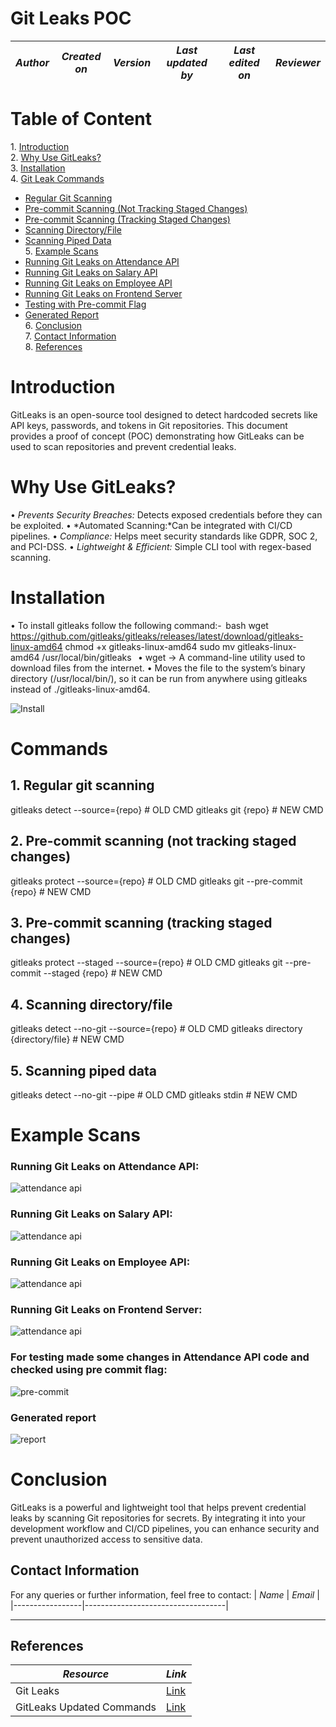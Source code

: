 # Git Leaks POC

| *Author*            | *Created on* | *Version* | *Last updated by*       | *Last edited on* | *Reviewer* |     
|-----------------------|----------------|-------------|----------------------------|-------------------|-----------------------|

# Table of Content
1.⁠ ⁠[Introduction](#introduction)  
2.⁠ ⁠[Why Use GitLeaks?](#why-use-gitleaks)  
3.⁠ ⁠[Installation](#installation)  
4.⁠ ⁠[Git Leak Commands](#commands)  
   - [Regular Git Scanning](#1-regular-git-scanning)  
   - [Pre-commit Scanning (Not Tracking Staged Changes)](#2-pre-commit-scanning-not-tracking-staged-changes)  
   - [Pre-commit Scanning (Tracking Staged Changes)](#3-pre-commit-scanning-tracking-staged-changes)  
   - [Scanning Directory/File](#4-scanning-directoryfile)  
   - [Scanning Piped Data](#5-scanning-piped-data)  
5.⁠ ⁠[Example Scans](#example-scans)  
   - [Running Git Leaks on Attendance API](#running-git-leaks-on-attendance-api)  
   - [Running Git Leaks on Salary API](#running-git-leaks-on-salary-api)  
   - [Running Git Leaks on Employee API](#running-git-leaks-on-employee-api)  
   - [Running Git Leaks on Frontend Server](#running-git-leaks-on-frontend-server)  
   - [Testing with Pre-commit Flag](#for-testing-made-some-changes-in-attendance-api-code-and-checked-using-pre-commit-flag)  
   - [Generated Report](#generated-report)  
6.⁠ ⁠[Conclusion](#conclusion)  
7.⁠ ⁠[Contact Information](#contact-information)  
8.⁠ ⁠[References](#references)  


# Introduction
GitLeaks is an open-source tool designed to detect hardcoded secrets like API keys, passwords, and tokens in Git repositories. This document provides a proof of concept (POC) demonstrating how GitLeaks can be used to scan repositories and prevent credential leaks.

# Why Use GitLeaks?
•⁠  ⁠*Prevents Security Breaches:* Detects exposed credentials before they can be exploited.
•⁠  ⁠*Automated Scanning:*Can be integrated with CI/CD pipelines.
•⁠  ⁠*Compliance:* Helps meet security standards like GDPR, SOC 2, and PCI-DSS.
•⁠  ⁠*Lightweight & Efficient:* Simple CLI tool with regex-based scanning.

# Installation
•⁠  ⁠To install gitleaks follow the following command:-
⁠ bash
wget https://github.com/gitleaks/gitleaks/releases/latest/download/gitleaks-linux-amd64
chmod +x gitleaks-linux-amd64
sudo mv gitleaks-linux-amd64 /usr/local/bin/gitleaks
 ⁠
•⁠  ⁠wget → A command-line utility used to download files from the internet.
•⁠  ⁠Moves the file to the system’s binary directory (/usr/local/bin/), so it can be run from anywhere using gitleaks instead of ./gitleaks-linux-amd64.

![Install](./assets/gitleaks_install.png)

# Commands

## 1. Regular git scanning

 gitleaks detect --source={repo} # OLD CMD
 gitleaks git {repo} # NEW CMD

## 2. Pre-commit scanning (not tracking staged changes)

gitleaks protect --source={repo} # OLD CMD
gitleaks git --pre-commit {repo} # NEW CMD

## 3. Pre-commit scanning (tracking staged changes)

gitleaks protect --staged --source={repo} # OLD CMD
gitleaks git --pre-commit --staged {repo} # NEW CMD

## 4. Scanning directory/file

gitleaks detect --no-git --source={repo} # OLD CMD
gitleaks directory {directory/file} # NEW CMD

## 5. Scanning piped data

gitleaks detect --no-git --pipe # OLD CMD
gitleaks stdin # NEW CMD



# Example Scans

### Running Git Leaks on Attendance API:
![attendance api](./assets/gitleaks_attendance.png)

### Running Git Leaks on Salary API:
![attendance api](./assets/gitleaks_salary.png)

### Running Git Leaks on Employee API:
![attendance api](./assets/git_leaks_employee.png)

### Running Git Leaks on Frontend Server:
![attendance api](./assets/gitleaks_frontend.png)

### For testing made some changes in Attendance API code and checked using pre commit flag:
![pre-commit](./assets/gitleaks_precommit.png)

### Generated report
![report](./assets/gitleaks-json.png)


# Conclusion
GitLeaks is a powerful and lightweight tool that helps prevent credential leaks by scanning Git repositories for secrets. By integrating it into your development workflow and CI/CD pipelines, you can enhance security and prevent unauthorized access to sensitive data.

##  Contact Information
For any queries or further information, feel free to contact:
| *Name*  | *Email*                       |
|-----------------|-----------------------------------|

---
##  References
| *Resource* | *Link* |
|-------------|---------|
| Git Leaks | [Link](https://github.com/gitleaks/gitleaks) |
| GitLeaks Updated Commands | [Link](https://gist.github.com/zricethezav/b325bb93ebf41b9c0b0507acf12810d2) |
